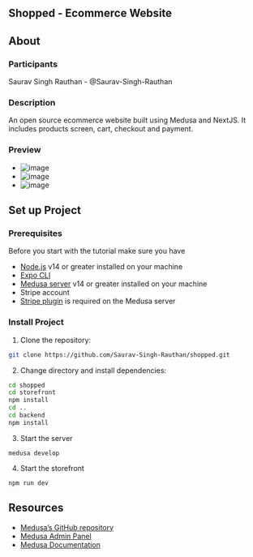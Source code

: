 ## Shopped - Ecommerce Website

## About

### Participants

Saurav Singh Rauthan - @Saurav-Singh-Rauthan

### Description

An open source ecommerce website built using Medusa and NextJS. It includes products screen, cart, checkout and payment.

### Preview

- ![image](https://user-images.githubusercontent.com/54982868/197417069-cd03e6af-33ff-4155-9602-6880045c41c6.png)<br />
- ![image](https://user-images.githubusercontent.com/54982868/197417089-b76fcd2f-9898-4945-b408-de88399f1ffa.png)<br />
- ![image](https://user-images.githubusercontent.com/54982868/197417272-d38e4191-76c3-473c-8803-0731518f3c91.png)<br />




## Set up Project

### Prerequisites

Before you start with the tutorial make sure you have

- [Node.js](https://nodejs.org/en/) v14 or greater installed on your machine
- [Expo CLI](https://expo.dev/)
- [Medusa server](https://docs.medusajs.com/quickstart/quick-start/) v14 or greater installed on your machine
- Stripe account
- [Stripe plugin](https://docs.medusajs.com/add-plugins/stripe/) is required on the Medusa server

### Install Project

1. Clone the repository:

```bash
git clone https://github.com/Saurav-Singh-Rauthan/shopped.git
```

2. Change directory and install dependencies:

```bash
cd shopped
cd storefront
npm install
cd ..
cd backend
npm install
```

3. Start the server

```
medusa develop
```

4.  Start the storefront

```
npm run dev
```

## Resources
- [Medusa’s GitHub repository](https://github.com/medusajs/medusa)
- [Medusa Admin Panel](https://github.com/medusajs/admin)
- [Medusa Documentation](https://docs.medusajs.com/)
````
